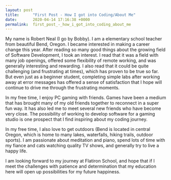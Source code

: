 ```yaml
---
layout: post
title:      "First Post - How I got into Coding/About Me"
date:       2020-04-14 17:16:38 +0000
permalink:  first_post_-_how_i_got_into_coding_about_me
---
```



My name is Robert Neal (I go by Bobby).  I am a elementary school teacher from beautiful Bend, Oregon.  I became interested in making a career change this year.  After reading so many good things about the growing field of Software Development, I took an interest.  I read that it was a field with many job openings, offered some flexibility of remote working, and was generally interesting and rewarding.  I also read that it could be quite challenging (and frustrating at times), which has proven to be true so far.  But even just as a beginner student, completing simple labs after working away at error messages has offered a sense of satisfaction that I hope will continue to drive me through the frustrating moments.  

In my free time, I enjoy PC gaming with friends.  Games have been a medium that has brought many of my old friends together to reconnect in a super fun way.  It has also led me to meet several new friends who have become very close.  The possibility of working to develop software for a gaming studio is one prospect that I find inspiring about my coding journey.

In my free time, I also love to get outdoors (Bend is located in central Oregon, which is home to many lakes, waterfalls, hiking trails, outdoor sports).  I am passionate about meditation and piano, spend lots of time with my fiance and cats watching quality TV shows, and generally try to live a happy life.

I am looking forward to my journey at Flatiron School, and hope that if I meet the challenges with patience and determination that my education here will open up possibilities for my future happiness.
